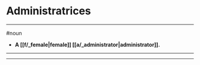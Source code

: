 # Administratrices
---
#noun
- **A [[f/_female|female]] [[a/_administrator|administrator]].**
---
---

